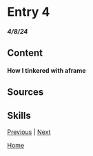 # Entry 4
##### 4/8/24

## Content 

#### How I tinkered with aframe



## Sources

## Skills 





[Previous](entry02.md) | [Next](entry04.md)

[Home](../README.md)




